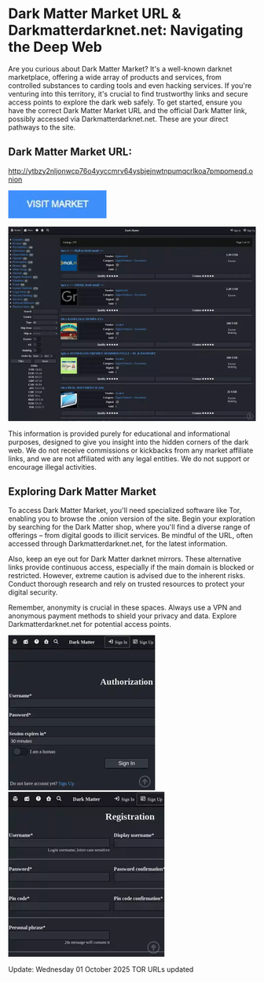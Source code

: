 # Dark Matter Market URL & Darkmatterdarknet.net: Navigating the Deep Web

Are you curious about Dark Matter Market? It's a well-known darknet marketplace, offering a wide array of products and services, from controlled substances to carding tools and even hacking services. If you're venturing into this territory, it's crucial to find trustworthy links and secure access points to explore the dark web safely. To get started, ensure you have the correct Dark Matter Market URL and the official Dark Matter link, possibly accessed via Darkmatterdarknet.net. These are your direct pathways to the site.

## Dark Matter Market URL:

http://ytbzy2nljonwcp76o4yyccmrv64ysbjejnwtnpumqcrlkoa7pmpomeqd.onion

[<img src="/image/recent.webp" width="200">](http://ytbzy2nljonwcp76o4yyccmrv64ysbjejnwtnpumqcrlkoa7pmpomeqd.onion)

<a href="http://ytbzy2nljonwcp76o4yyccmrv64ysbjejnwtnpumqcrlkoa7pmpomeqd.onion"><img src="/image/right.webp" alt="image" style="max-width: 100%;"><a>

This information is provided purely for educational and informational purposes, designed to give you insight into the hidden corners of the dark web. We do not receive commissions or kickbacks from any market affiliate links, and we are not affiliated with any legal entities. We do not support or encourage illegal activities.

## Exploring Dark Matter Market

To access Dark Matter Market, you'll need specialized software like Tor, enabling you to browse the .onion version of the site. Begin your exploration by searching for the Dark Matter shop, where you'll find a diverse range of offerings – from digital goods to illicit services. Be mindful of the URL, often accessed through Darkmatterdarknet.net, for the latest information.

Also, keep an eye out for Dark Matter darknet mirrors. These alternative links provide continuous access, especially if the main domain is blocked or restricted. However, extreme caution is advised due to the inherent risks. Conduct thorough research and rely on trusted resources to protect your digital security.

Remember, anonymity is crucial in these spaces. Always use a VPN and anonymous payment methods to shield your privacy and data. Explore Darkmatterdarknet.net for potential access points.

<a href="http://ytbzy2nljonwcp76o4yyccmrv64ysbjejnwtnpumqcrlkoa7pmpomeqd.onion"><img src="/image/glance.webp" alt="image" style="max-width: 100%;"><a>  <a href="http://ytbzy2nljonwcp76o4yyccmrv64ysbjejnwtnpumqcrlkoa7pmpomeqd.onion"><img src="/image/final.webp" alt="image" style="max-width: 100%;"><a>



Update:  Wednesday 01 October 2025 TOR URLs updated